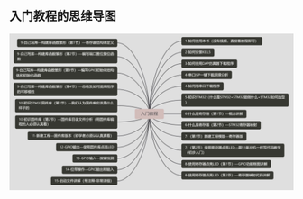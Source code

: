 <!--
 * @Author: your name
 * @Date: 2021-06-14 23:45:16
 * @LastEditTime: 2021-06-15 00:28:20
 * @LastEditors: your name
 * @Description: 
 * @FilePath: \003_GitProject\Stm32_Hugh_Notes\01Course_GettingStarted\README.md
 * 可以输入预定的版权声明、个性签名、空行等
-->
## 入门教程的思维导图
![](Image/Image_2021-06-15_00-14-54.jpg)
